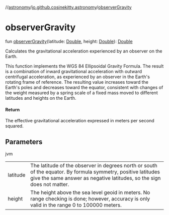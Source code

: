 //[astronomy](../../index.md)/[io.github.cosinekitty.astronomy](index.md)/[observerGravity](observer-gravity.md)

# observerGravity

fun [observerGravity](observer-gravity.md)(latitude: [Double](https://kotlinlang.org/api/latest/jvm/stdlib/kotlin/-double/index.html), height: [Double](https://kotlinlang.org/api/latest/jvm/stdlib/kotlin/-double/index.html)): [Double](https://kotlinlang.org/api/latest/jvm/stdlib/kotlin/-double/index.html)

Calculates the gravitational acceleration experienced by an observer on the Earth.

This function implements the WGS 84 Ellipsoidal Gravity Formula. The result is a combination of inward gravitational acceleration with outward centrifugal acceleration, as experienced by an observer in the Earth's rotating frame of reference. The resulting value increases toward the Earth's poles and decreases toward the equator, consistent with changes of the weight measured by a spring scale of a fixed mass moved to different latitudes and heights on the Earth.

#### Return

The effective gravitational acceleration expressed in meters per second squared.

## Parameters

jvm

| | |
|---|---|
| latitude | The latitude of the observer in degrees north or south of the equator.     By formula symmetry, positive latitudes give the same answer as negative     latitudes, so the sign does not matter. |
| height | The height above the sea level geoid in meters.     No range checking is done; however, accuracy is only valid in the     range 0 to 100000 meters. |
